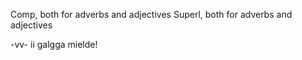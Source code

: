





































































Comp, both for adverbs and adjectives
Superl, both for adverbs and adjectives

















































































































































































































































































































































































































































































































































































































































































































































































































































































































































































































































































































































































































































































































































































































































































































































































































































































































































































































































































-vv- ii galgga mielde!











































































































































































































































































































































































































































































































































































































































































































































